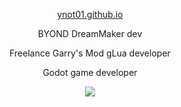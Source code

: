 <p align="center">
  <a href="https://ynot01.github.io">ynot01.github.io</a>
</p>
<p align="center">
  BYOND DreamMaker dev
</p>
<p align="center">
  Freelance Garry's Mod gLua developer
</p>
<p align="center">
  Godot game developer
</p>
<a href="https://github.com/anuraghazra/github-readme-stats">
<p align="center">
<img src="https://github-readme-stats.vercel.app/api?username=ynot01&show_icons=true&theme=tokyonight&include_all_commits=true&hide=stars">
</p>
</a>

